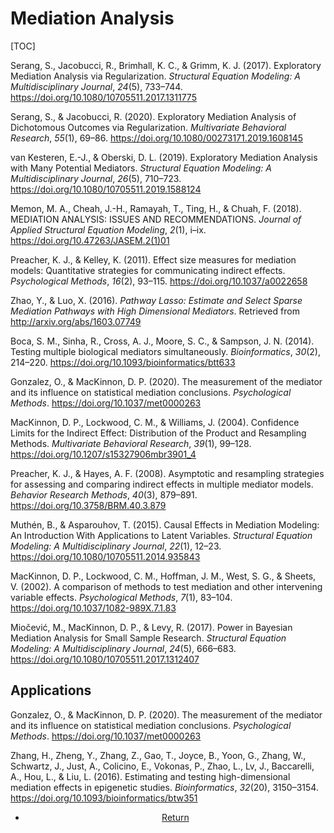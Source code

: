 # Mediation Analysis

[TOC]



Serang, S., Jacobucci, R., Brimhall, K. C., & Grimm, K. J. (2017). Exploratory Mediation Analysis via Regularization. *Structural Equation Modeling: A Multidisciplinary Journal*, *24*(5), 733–744. <https://doi.org/10.1080/10705511.2017.1311775>

Serang, S., & Jacobucci, R. (2020). Exploratory Mediation Analysis of Dichotomous Outcomes via Regularization. *Multivariate Behavioral Research*, *55*(1), 69–86. <https://doi.org/10.1080/00273171.2019.1608145>

van Kesteren, E.-J., & Oberski, D. L. (2019). Exploratory Mediation Analysis with Many Potential Mediators. *Structural Equation Modeling: A Multidisciplinary Journal*, *26*(5), 710–723. <https://doi.org/10.1080/10705511.2019.1588124>

Memon, M. A., Cheah, J.-H., Ramayah, T., Ting, H., & Chuah, F. (2018). MEDIATION ANALYSIS: ISSUES AND RECOMMENDATIONS. *Journal of Applied Structural Equation Modeling*, *2*(1), i–ix. <https://doi.org/10.47263/JASEM.2(1)01>

Preacher, K. J., & Kelley, K. (2011). Effect size measures for mediation models: Quantitative strategies for communicating indirect effects. *Psychological Methods*, *16*(2), 93–115. <https://doi.org/10.1037/a0022658>

Zhao, Y., & Luo, X. (2016). *Pathway Lasso: Estimate and Select Sparse Mediation Pathways with High Dimensional Mediators*. Retrieved from http://arxiv.org/abs/1603.07749 

Boca, S. M., Sinha, R., Cross, A. J., Moore, S. C., & Sampson, J. N. (2014). Testing multiple biological mediators simultaneously. *Bioinformatics*, *30*(2), 214–220. <https://doi.org/10.1093/bioinformatics/btt633>

Gonzalez, O., & MacKinnon, D. P. (2020). The measurement of the mediator and its influence on statistical mediation conclusions. *Psychological Methods*. <https://doi.org/10.1037/met0000263>

MacKinnon, D. P., Lockwood, C. M., & Williams, J. (2004). Confidence Limits for the Indirect Effect: Distribution of the Product and Resampling Methods. *Multivariate Behavioral Research*, *39*(1), 99–128. <https://doi.org/10.1207/s15327906mbr3901_4>

Preacher, K. J., & Hayes, A. F. (2008). Asymptotic and resampling strategies for assessing and comparing indirect effects in multiple mediator models. *Behavior Research Methods*, *40*(3), 879–891. <https://doi.org/10.3758/BRM.40.3.879>

Muthén, B., & Asparouhov, T. (2015). Causal Effects in Mediation Modeling: An Introduction With Applications to Latent Variables. *Structural Equation Modeling: A Multidisciplinary Journal*, *22*(1), 12–23. <https://doi.org/10.1080/10705511.2014.935843>

MacKinnon, D. P., Lockwood, C. M., Hoffman, J. M., West, S. G., & Sheets, V. (2002). A comparison of methods to test mediation and other intervening variable effects. *Psychological Methods*, *7*(1), 83–104. <https://doi.org/10.1037/1082-989X.7.1.83>

Miočević, M., MacKinnon, D. P., & Levy, R. (2017). Power in Bayesian Mediation Analysis for Small Sample Research. *Structural Equation Modeling: A Multidisciplinary Journal*, *24*(5), 666–683. <https://doi.org/10.1080/10705511.2017.1312407>



## Applications

Gonzalez, O., & MacKinnon, D. P. (2020). The measurement of the mediator and its influence on statistical mediation conclusions. *Psychological Methods*. <https://doi.org/10.1037/met0000263>

Zhang, H., Zheng, Y., Zhang, Z., Gao, T., Joyce, B., Yoon, G., Zhang, W., Schwartz, J., Just, A., Colicino, E., Vokonas, P., Zhao, L., Lv, J., Baccarelli, A., Hou, L., & Liu, L. (2016). Estimating and testing high-dimensional mediation effects in epigenetic studies. *Bioinformatics*, *32*(20), 3150–3154. <https://doi.org/10.1093/bioinformatics/btw351>





<center>
<ul class="actions">
<li><a href="https://www.lijinzhang.xyz/blog_200520_summary.html" class="button">Return</a></li>
</ul>			
</center>